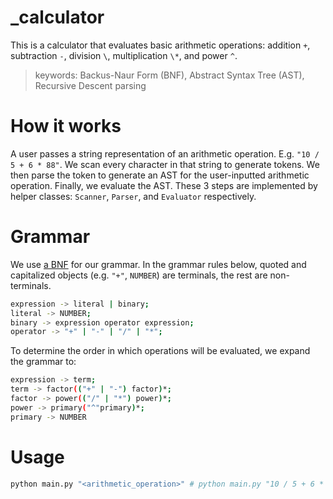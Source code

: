 # _calculator
This is a calculator that evaluates basic arithmetic operations: addition `+`, subtraction `-`, division `\`, multiplication `\*`, and power `^`.
> keywords: Backus-Naur Form (BNF), Abstract Syntax Tree (AST), Recursive Descent parsing

# How it works
A user passes a string representation of an arithmetic operation. E.g. `"10 / 5 + 6 * 88"`. We scan every character in that string to generate tokens. We then parse the token to generate an AST for the user-inputted arithmetic operation. Finally, we evaluate the AST. These 3 steps are implemented by helper classes: `Scanner`, `Parser`, and `Evaluator` respectively.

# Grammar
We use [a BNF](https://en.wikipedia.org/wiki/Backus%E2%80%93Naur_form) for our grammar. In the grammar rules below, quoted and capitalized objects (e.g. `"+"`, `NUMBER`) are terminals, the rest are non-terminals.
```sh
expression -> literal | binary;
literal -> NUMBER;
binary -> expression operator expression;
operator -> "+" | "-" | "/" | "*";
```

To determine the order in which operations will be evaluated, we expand the grammar to:
```sh
expression -> term;
term -> factor(("+" | "-") factor)*;
factor -> power(("/" | "*") power)*;
power -> primary("^"primary)*;
primary -> NUMBER
```

# Usage
```sh
python main.py "<arithmetic_operation>" # python main.py "10 / 5 + 6 * 88"
```
